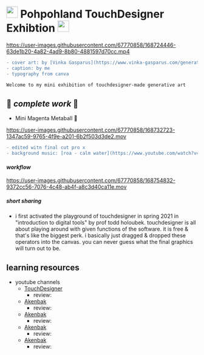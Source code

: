 # <img src="http://25.media.tumblr.com/98a5252bcba5d785c4923b1fca2d626a/tumblr_mwqk0bmBKt1six59bo1_500.gif" width="30px"> Pohpohland TouchDesigner Exhibtion <img src="http://25.media.tumblr.com/98a5252bcba5d785c4923b1fca2d626a/tumblr_mwqk0bmBKt1six59bo1_500.gif" width="30px">
https://user-images.githubusercontent.com/67770858/168724446-63de1b20-4a82-4ad9-8b80-4881597d70cc.mp4

```diff
- cover art: by [Vinka Gasparus](https://www.vinka-gasparus.com/generative-art)
- caption: by me
- typography from canva
```

```diff
Welcome to my mini exhibition of touchdesigner-made generative art
```
## :crystal_ball: *complete work* :crystal_ball:

- Mini Magenta Metaball 💜

https://user-images.githubusercontent.com/67770858/168732723-1347ac59-9765-4f9e-a201-6b2f503d3de2.mov

```diff
- edited witn final cut pro x
- background music: [roa - calm water](https://www.youtube.com/watch?v=h1gk-I_b_vY) (MusiCat yt channel)
```

#### *workflow*

https://user-images.githubusercontent.com/67770858/168754832-9372cc56-7076-4c48-ab4f-a8c3d40ca11e.mov

##### short sharing
- i first activated the playground of touchdesigner in spring 2021 in "introduction to digital tools" by prof todd holoubek. touchdesigner is all about playing around with given functions of the software. it is free & that's like the biggest perk. i basically just dragged & dropped these operators into the canvas. you can never guess what the final graphics will turn out to be. 

## learning resources
- youtube channels
  - [TouchDesigner](https://www.youtube.com/c/TouchDesignerOfficial)
    - review:
  - [Akenbak](https://www.youtube.com/channel/UCsVx_25WpHM_a6d2JJ_GfCQ)
    - review:
  - [Akenbak](https://www.youtube.com/channel/UCsVx_25WpHM_a6d2JJ_GfCQ)
    - review:
  - [Akenbak](https://www.youtube.com/channel/UCsVx_25WpHM_a6d2JJ_GfCQ)
    - review:
  - [Akenbak](https://www.youtube.com/channel/UCsVx_25WpHM_a6d2JJ_GfCQ)
    - review:
